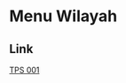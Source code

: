 # Menu Wilayah

## Link

[TPS 001](https://github.com/gigit-pemilu/pemilu-2024-11-aceh/tree/main/pileg-dpr/hitung-suara/sub/11-aceh/sub/05-aceh-barat/sub/08-pante-ceureumen/sub/2024-keude-suak-awe/sub/001-tps)

